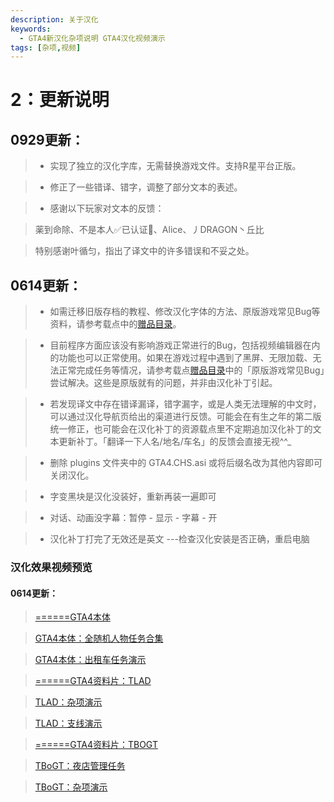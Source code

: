 ```yaml
---
description: 关于汉化
keywords:
  - GTA4新汉化杂项说明 GTA4汉化视频演示
tags: [杂项,视频]
---
```


# 2：更新说明

## 0929更新：
> - 实现了独立的汉化字库，无需替换游戏文件。支持R星平台正版。


> - 修正了一些错译、错字，调整了部分文本的表述。


> - 感谢以下玩家对文本的反馈：

>薬到命除、不是本人✅已认证💯、Alice、丿DRAGON丶丘比


>特别感谢叶循匀，指出了译文中的许多错误和不妥之处。


## 0614更新：
> - 如需迁移旧版存档的教程、修改汉化字体的方法、原版游戏常见Bug等资料，请参考载点中的[赠品目录](../intro.md#下载)。

> - 目前程序方面应该没有影响游戏正常进行的Bug，包括视频编辑器在内的功能也可以正常使用。如果在游戏过程中遇到了黑屏、无限加载、无法正常完成任务等情况，请参考载点[赠品目录](../intro.md#下载)中的「原版游戏常见Bug」尝试解决。这些是原版就有的问题，并非由汉化补丁引起。

> - 若发现译文中存在错译漏译，错字漏字，或是人类无法理解的中文时，可以通过汉化导航页给出的渠道进行反馈。可能会在有生之年的第二版统一修正，也可能会在汉化补丁的资源载点里不定期追加汉化补丁的文本更新补丁。「翻译一下人名/地名/车名」的反馈会直接无视^^_

> - 删除 plugins 文件夹中的 GTA4.CHS.asi 或将后缀名改为其他内容即可关闭汉化。

> - 字变黑块是汉化没装好，重新再装一遍即可

> - 对话、动画没字幕：暂停 - 显示 - 字幕 - 开
 
> - 汉化补丁打完了无效还是英文 ---检查汉化安装是否正确，重启电脑

### 汉化效果视频预览

#### 0614更新：
> [======GTA4本体](https://www.bilibili.com/video/BV1jr4y1U7D6)


> [GTA4本体：全随机人物任务合集](https://www.bilibili.com/video/BV1M44y1T7My)


> [GTA4本体：出租车任务演示](https://www.bilibili.com/video/BV11B4y1D7JP)


> [======GTA4资料片：TLAD](https://www.bilibili.com/video/BV1J34y1B7ix)


> [TLAD：杂项演示](https://www.bilibili.com/video/BV1jY4y1k7Bs)


> [TLAD：支线演示](https://www.bilibili.com/video/BV1Jm4y1d74E)


> [======GTA4资料片：TBOGT](https://www.bilibili.com/video/BV1dq4y1A7ZR)


> [TBoGT：夜店管理任务](https://www.bilibili.com/video/BV1Tq4y1v7gD)


> [TBoGT：杂项演示](https://www.bilibili.com/video/BV1Su411z7CL)
